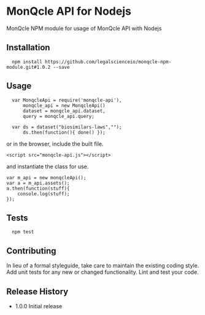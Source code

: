 MonQcle API for Nodejs
=========

MonQcle NPM module for usage of MonQcle API with Nodejs

## Installation
~~~~
  npm install https://github.com/legalscienceio/monqcle-npm-module.git#1.0.2 --save
~~~~
## Usage
~~~~
  var MonqcleApi = require('monqcle-api'),
      monqcle_api = new MonqcleApi()
      dataset = monqcle_api.dataset,
      query = monqcle_api.query;

  var ds = dataset("biosimilars-laws","");
      ds.then(function(){ done() });

~~~~

or in the browser, include the built file.

~~~
<script src="monqcle-api.js"></script>
~~~

and instantiate the class for use.

~~~
var m_api = new monqcleApi();
var a = m_api.assets();
a.then(function(stuff){ 
    console.log(stuff);
});
~~~

## Tests
~~~~
  npm test
~~~~
## Contributing

In lieu of a formal styleguide, take care to maintain the existing coding style.
Add unit tests for any new or changed functionality. Lint and test your code.

## Release History

* 1.0.0 Initial release
